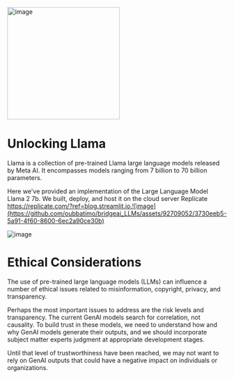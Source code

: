 <img width="258" alt="image" src="https://github.com/oubbatimo/bridgeai_LLMs/assets/92709052/82b3e818-d545-46e5-8eb8-b328bf73b65f">

# Unlocking Llama
Llama is a collection of pre-trained Llama large language models released by Meta AI.  It encompasses models ranging from 7 billion to 70 billion parameters.

Here we've provided an implementation of the Large Language Model Llama 2 7b. We built, deploy, and host it on the cloud server Replicate https://replicate.com/?ref=blog.streamlit.io.![image](https://github.com/oubbatimo/bridgeai_LLMs/assets/92709052/3730eeb5-5a91-4f60-8600-6ec2a90ce30b)

![image](https://github.com/oubbatimo/bridgeai_LLMs/assets/92709052/751953ec-33a9-4ca2-ae01-b1d9b1477394)


# Ethical Considerations
The use of pre-trained large language models (LLMs) can influence a number of ethical issues related to misinformation, copyright, privacy, and transparency.

Perhaps the most important issues to address are the risk levels and transparency. The current GenAI models search for correlation, not causality. To build trust in these models, we need to understand how and why GenAI models generate
their outputs, and we should incorporate subject matter experts judgment at appropriate development stages.

Until that level of trustworthiness have been reached, we may not want to rely on GenAI outputs that could have a negative impact on individuals or organizations.

